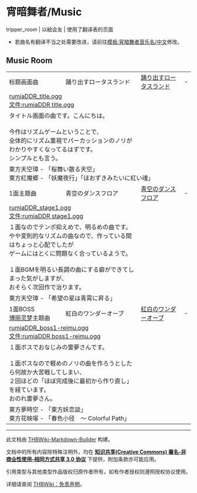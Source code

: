 # 宵暗舞者/Music

<!-- source html: G:\repos\THBWiki-Markdown-Builder\THBWikiMarkdown\Temp\main\4\42\ns0%3A%E5%AE%B5%E6%9A%97%E8%88%9E%E8%80%85%2FMusic.html -->

tripper_room | 以絵会友 | 使用了翻译表的页面

- 若曲名有翻译不当之处需要改进，请前往[模板:宵暗舞者音乐名/中文](./模板-宵暗舞者音乐名-中文.md)修改。

## Music Room

<table><tbody><tr class="tt-header" id="Music_Room-1" data-pos="&#91;&quot;Music Room&quot;,1&#93;"><td id="标题画面曲" class="tt-category" lang="zh"><div class="poem">标题画面曲</div></td><td class="tt-titleja" lang="ja"><div class="poem">踊り出すロータスランド</div></td><td id="宵暗舞者音乐名11" class="tt-titlezh" lang="zh"><div class="poem"><a href="/index.php?title=%E8%B8%8A%E3%82%8A%E5%87%BA%E3%81%99%E3%83%AD%E3%83%BC%E3%82%BF%E3%82%B9%E3%83%A9%E3%83%B3%E3%83%89&amp;action=edit&amp;redlink=1" class="new" title="踊り出すロータスランド（页面不存在）">踊り出すロータスランド</a></div></td><td class="tt-composer" lang="zh"><div class="poem">-</div></td></tr><tr class="tt-audio" id="Music_Room-2" data-pos="&#91;&quot;Music Room&quot;,2&#93;"><td colspan="4" class="tt-mp3" lang="zh"><div class="poem"><a href="/index.php?title=%E6%96%87%E4%BB%B6:rumiaDDR_title.ogg&amp;action=edit&amp;redlink=1" class="new" title="文件:rumiaDDR title.ogg（页面不存在）">rumiaDDR_title.ogg</a><br><a href="/index.php?title=%E6%96%87%E4%BB%B6:rumiaDDR_title.ogg&amp;action=edit&amp;redlink=1" class="new" title="文件:rumiaDDR title.ogg（页面不存在）">文件:rumiaDDR title.ogg</a></div></td></tr><tr class="tt-comment" id="Music_Room-3" data-pos="&#91;&quot;Music Room&quot;,3&#93;"><td colspan="2" class="tt-ja" lang="ja"><div class="poem">タイトル画面の曲です。こんにちは。<br>　<br>今作はリズムゲームということで、<br>全体的にリズム重視でパーカッションのノリがわかりやすくなってるはずです。<br>シンプルとも言う。</div></td><td colspan="2" class="tt-zh" lang="zh"><div class="poem"></div></td></tr><tr class="tt-source" id="Music_Room-4" data-pos="&#91;&quot;Music Room&quot;,4&#93;"><td colspan="4" class="tt-source" lang="zh"><div class="poem">東方天空璋 - 「桜舞い散る天空」<br>東方紅魔郷 - 「妖魔夜行」「ほおずきみたいに紅い魂」</div></td></tr><tr class="tt-header" id="Music_Room-5" data-pos="&#91;&quot;Music Room&quot;,5&#93;"><td id="1面主题曲" class="tt-category" lang="zh"><div class="poem">1面主题曲</div></td><td class="tt-titleja" lang="ja"><div class="poem">青空のダンスフロア</div></td><td id="宵暗舞者音乐名12" class="tt-titlezh" lang="zh"><div class="poem"><a href="/index.php?title=%E9%9D%92%E7%A9%BA%E3%81%AE%E3%83%80%E3%83%B3%E3%82%B9%E3%83%95%E3%83%AD%E3%82%A2&amp;action=edit&amp;redlink=1" class="new" title="青空のダンスフロア（页面不存在）">青空のダンスフロア</a></div></td><td class="tt-composer" lang="zh"><div class="poem">-</div></td></tr><tr class="tt-audio" id="Music_Room-6" data-pos="&#91;&quot;Music Room&quot;,6&#93;"><td colspan="4" class="tt-mp3" lang="zh"><div class="poem"><a href="/index.php?title=%E6%96%87%E4%BB%B6:rumiaDDR_stage1.ogg&amp;action=edit&amp;redlink=1" class="new" title="文件:rumiaDDR stage1.ogg（页面不存在）">rumiaDDR_stage1.ogg</a><br><a href="/index.php?title=%E6%96%87%E4%BB%B6:rumiaDDR_stage1.ogg&amp;action=edit&amp;redlink=1" class="new" title="文件:rumiaDDR stage1.ogg（页面不存在）">文件:rumiaDDR stage1.ogg</a></div></td></tr><tr class="tt-comment" id="Music_Room-7" data-pos="&#91;&quot;Music Room&quot;,7&#93;"><td colspan="2" class="tt-ja" lang="ja"><div class="poem">１面なのでテンポ抑えめで、明るめの曲です。<br>やや変則的なリズムの曲なので、作っている間はちょっと心配でしたが<br>ゲームにはとくに問題なく合っているようで。<br>　<br>１面BGMを明るい長調の曲にする癖ができてしまった気がしますが、<br>おそらく次回作で治ります。</div></td><td colspan="2" class="tt-zh" lang="zh"><div class="poem"></div></td></tr><tr class="tt-source" id="Music_Room-8" data-pos="&#91;&quot;Music Room&quot;,8&#93;"><td colspan="4" class="tt-source" lang="zh"><div class="poem">東方天空璋 - 「希望の星は青霄に昇る」</div></td></tr><tr class="tt-header" id="Music_Room-9" data-pos="&#91;&quot;Music Room&quot;,9&#93;"><td id="1面BOSS博丽灵梦主题曲" class="tt-category" lang="zh"><div class="poem">1面BOSS<br><a href="./博丽灵梦.md" title="博丽灵梦">博丽灵梦</a>主题曲</div></td><td class="tt-titleja" lang="ja"><div class="poem">紅白のワンダーオーブ</div></td><td id="宵暗舞者音乐名13" class="tt-titlezh" lang="zh"><div class="poem"><a href="/index.php?title=%E7%B4%85%E7%99%BD%E3%81%AE%E3%83%AF%E3%83%B3%E3%83%80%E3%83%BC%E3%82%AA%E3%83%BC%E3%83%96&amp;action=edit&amp;redlink=1" class="new" title="紅白のワンダーオーブ（页面不存在）">紅白のワンダーオーブ</a></div></td><td class="tt-composer" lang="zh"><div class="poem">-</div></td></tr><tr class="tt-audio" id="Music_Room-10" data-pos="&#91;&quot;Music Room&quot;,10&#93;"><td colspan="4" class="tt-mp3" lang="zh"><div class="poem"><a href="/index.php?title=%E6%96%87%E4%BB%B6:rumiaDDR_boss1-reimu.ogg&amp;action=edit&amp;redlink=1" class="new" title="文件:rumiaDDR boss1-reimu.ogg（页面不存在）">rumiaDDR_boss1-reimu.ogg</a><br><a href="/index.php?title=%E6%96%87%E4%BB%B6:rumiaDDR_boss1-reimu.ogg&amp;action=edit&amp;redlink=1" class="new" title="文件:rumiaDDR boss1-reimu.ogg（页面不存在）">文件:rumiaDDR boss1-reimu.ogg</a></div></td></tr><tr class="tt-comment" id="Music_Room-11" data-pos="&#91;&quot;Music Room&quot;,11&#93;"><td colspan="2" class="tt-ja" lang="ja"><div class="poem">１面ボスでおなじみの霊夢さんです。<br>　<br>１面ボスなので軽めのノリの曲を作ろうとしたら何故か大苦戦してしまい、<br>２回ほどの「ほぼ完成後に最初から作り直し」を経ています。<br>おのれ霊夢さん。</div></td><td colspan="2" class="tt-zh" lang="zh"><div class="poem"></div></td></tr><tr class="tt-source" id="Music_Room-12" data-pos="&#91;&quot;Music Room&quot;,12&#93;"><td colspan="4" class="tt-source" lang="zh"><div class="poem">東方夢時空 - 「東方妖恋談」<br>東方花映塚 - 「春色小径　～ Colorful Path」</div></td></tr></tbody></table>







---

此文档由 [THBWiki-Markdown-Builder](https://github.com/Delsin-Yu/THBWiki-Markdown-Builder) 构建。

文档中的所有内容除特殊注明外，均在 [**知识共享(Creative Commons) 署名-非商业性使用-相同方式共享 3.0 协议**](https://creativecommons.org/licenses/by-sa/3.0/deed.zh-hans) 下提供，附加条款亦可能应用。

引用类型与其他类型作品版权归原作者所有，如有作者授权则遵照授权协议使用。

详细请查阅 [THBWiki：免责声明](https://thbwiki.cc/THBWiki:%E5%85%8D%E8%B4%A3%E5%A3%B0%E6%98%8E)。

